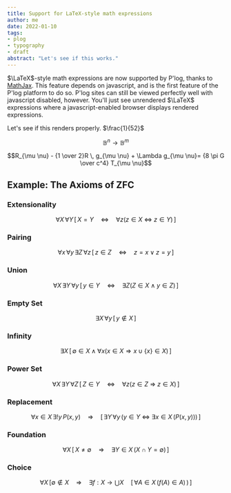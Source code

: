 ```yaml
---
title: Support for LaTeX-style math expressions
author: me
date: 2022-01-10
tags:
- plog
- typography
- draft
abstract: "Let's see if this works."
---
```


$\LaTeX$-style math expressions are now supported by P'log, thanks to [MathJax](https://www.mathjax.org/). This feature depends on javascript, and is the first feature of the P'log platform to do so. P'log sites can still be viewed perfectly well with javascript disabled, however. You'll just see unrendered $\LaTeX$ expressions where a javascript-enabled browser displays rendered expressions.

Let's see if this renders properly. $\frac{1}{52}$

$$\mathbb{B}^n \rightarrow \mathbb{B}^m$$

$$R_{\mu \nu} - {1 \over 2}R \, g_{\mu \nu} + \Lambda g_{\mu \nu}= {8 \pi G \over c^4} T_{\mu \nu}$$


## Example: The Axioms of ZFC

### Extensionality

$$\forall X\,\forall Y\,[\,X=Y\quad\Leftrightarrow\quad\forall z(z\in X\ \Leftrightarrow\ z\in Y)\,]$$

### Pairing
 $$\forall x\,\forall y\,\exists Z\,\forall z\,[\,z\in Z\quad\Leftrightarrow\quad z=x \vee z=y\,]$$
### Union

$$\forall X\,\exists Y\,\forall y\,[\,y\in Y\quad\Leftrightarrow\quad\exists Z(Z\in X \wedge y\in Z)\,]$$
### Empty Set

$$\exists X\,\forall y\,[\,y\notin X\,]$$


### Infinity

$$\exists X\,[\,\emptyset\in X \wedge \forall x(x\in X\Rightarrow x\cup\{ x\}\in X)\,]$$

### Power Set

$$\forall X\,\exists Y\,\forall Z\,[\,Z\in Y\quad\Leftrightarrow\quad
\forall z(z\in Z\ \Rightarrow\ z\in X)\,]$$

### Replacement

$$\forall x\in X\,\exists!y\,P(x,y)\quad\Rightarrow
\quad [\,\exists Y\,\forall y\,(y\in Y\ \Leftrightarrow\ \exists x\in X\,(P(x,y)))\,]$$

### Foundation

$$\forall X\,[\,X\ne\emptyset\quad\Rightarrow\quad\exists Y\in X\,(X\cap Y=\emptyset)\,]$$

### Choice

$$\forall X\, [\emptyset \notin X  \quad\Rightarrow\quad \exists f : X \rightarrow \bigcup X\quad [\,\forall A \in X\,\left(f(A) \in A\right)\,)\,]$$